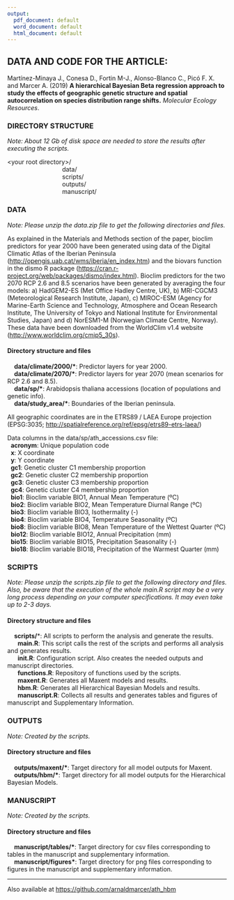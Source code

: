 ```yaml
---
output:
  pdf_document: default
  word_document: default
  html_document: default
---
```

## DATA AND CODE FOR THE ARTICLE:

Martínez-Minaya J., Conesa D., Fortin M-J., Alonso-Blanco C., Picó F. X. and Marcer A. (2019) **A hierarchical Bayesian Beta regression approach to study the effects of geographic genetic structure and spatial autocorrelation on species distribution range shifts.** 
_Molecular Ecology Resources_.


### DIRECTORY STRUCTURE
_Note: About 12 Gb of disk space are needed to store the results after executing the scripts._  

\<your root directory\>/  
&nbsp;&nbsp;&nbsp;&nbsp;&nbsp;&nbsp;&nbsp;&nbsp;&nbsp;&nbsp;&nbsp;&nbsp;&nbsp;&nbsp;&nbsp;&nbsp;&nbsp;&nbsp;&nbsp;&nbsp;&nbsp;&nbsp;&nbsp;&nbsp;&nbsp;&nbsp;&nbsp;&nbsp;&nbsp;&nbsp;&nbsp;&nbsp;data/  
&nbsp;&nbsp;&nbsp;&nbsp;&nbsp;&nbsp;&nbsp;&nbsp;&nbsp;&nbsp;&nbsp;&nbsp;&nbsp;&nbsp;&nbsp;&nbsp;&nbsp;&nbsp;&nbsp;&nbsp;&nbsp;&nbsp;&nbsp;&nbsp;&nbsp;&nbsp;&nbsp;&nbsp;&nbsp;&nbsp;&nbsp;&nbsp;scripts/  
&nbsp;&nbsp;&nbsp;&nbsp;&nbsp;&nbsp;&nbsp;&nbsp;&nbsp;&nbsp;&nbsp;&nbsp;&nbsp;&nbsp;&nbsp;&nbsp;&nbsp;&nbsp;&nbsp;&nbsp;&nbsp;&nbsp;&nbsp;&nbsp;&nbsp;&nbsp;&nbsp;&nbsp;&nbsp;&nbsp;&nbsp;&nbsp;outputs/  
&nbsp;&nbsp;&nbsp;&nbsp;&nbsp;&nbsp;&nbsp;&nbsp;&nbsp;&nbsp;&nbsp;&nbsp;&nbsp;&nbsp;&nbsp;&nbsp;&nbsp;&nbsp;&nbsp;&nbsp;&nbsp;&nbsp;&nbsp;&nbsp;&nbsp;&nbsp;&nbsp;&nbsp;&nbsp;&nbsp;&nbsp;&nbsp;manuscript/  

### DATA 
_Note: Please unzip the data.zip file to get the following directories and files._  

As explained in the Materials and Methods section of the paper, bioclim predictors for year 2000 have been generated using data of the Digital Climatic Atlas of the Iberian Peninsula (http://opengis.uab.cat/wms/iberia/en_index.htm) and the biovars function in the dismo R package (https://cran.r-project.org/web/packages/dismo/index.html). Bioclim predictors for the two 2070 RCP 2.6 and 8.5 scenarios have been generated by averaging the four models: a) HadGEM2-ES (Met Office Hadley Centre, UK), b) MRI-CGCM3 (Meteorological Research Institute, Japan), c) MIROC-ESM (Agency for Marine-Earth Science and Technology, Atmosphere and Ocean Research Institute, The University of Tokyo and National Institute for Environmental Studies, Japan) and d) NorESM1-M (Norwegian Climate Centre, Norway). These data have been downloaded from the WorldClim v1.4 website (http://www.worldclim.org/cmip5_30s).

#### Directory structure and files  
&nbsp;&nbsp;&nbsp;&nbsp;**data/climate/2000/\***: Predictor layers for year 2000.  
&nbsp;&nbsp;&nbsp;&nbsp;**data/climate/2070/\***: Predictor layers for year 2070 (mean scenarios for RCP 2.6 and 8.5).  
&nbsp;&nbsp;&nbsp;&nbsp;**data/sp/\***: Arabidopsis thaliana accessions (location of populations and genetic info).  
&nbsp;&nbsp;&nbsp;&nbsp;**data/study_area/\***: Boundaries of the Iberian peninsula.  

All geographic coordinates are in the ETRS89 / LAEA Europe projection (EPSG:3035; http://spatialreference.org/ref/epsg/etrs89-etrs-laea/)  

Data columns in the data/sp/ath_accessions.csv file:  
&nbsp;&nbsp;**acronym**: Unique population code  
&nbsp;&nbsp;**x**: X coordinate  
&nbsp;&nbsp;**y**: Y coordinate  
&nbsp;&nbsp;**gc1**: Genetic cluster C1 membership proportion  
&nbsp;&nbsp;**gc2**: Genetic cluster C2 membership proportion  
&nbsp;&nbsp;**gc3**: Genetic cluster C3 membership proportion  
&nbsp;&nbsp;**gc4**: Genetic cluster C4 membership proportion  
&nbsp;&nbsp;**bio1**: Bioclim variable BIO1, Annual Mean Temperature (ºC)  
&nbsp;&nbsp;**bio2**: Bioclim variable BIO2, Mean Temperature Diurnal Range (ºC)  
&nbsp;&nbsp;**bio3**: Bioclim variable BIO3, Isothermality (-)    
&nbsp;&nbsp;**bio4**: Bioclim variable BIO4, Temperature Seasonality (ºC)  
&nbsp;&nbsp;**bio8**: Bioclim variable BIO8, Mean Temperature of the Wettest Quarter (ºC)  
&nbsp;&nbsp;**bio12**: Bioclim variable BIO12, Annual Precipitation (mm)  
&nbsp;&nbsp;**bio15**: Bioclim variable BIO15, Precipitation Seasonality (-)  
&nbsp;&nbsp;**bio18**: Bioclim variable BIO18, Precipitation of the Warmest Quarter (mm)  

### SCRIPTS
_Note: Please unzip the scripts.zip file to get the following directory and files. Also, be aware that the execution of the whole main.R script may be a very long process depending on your computer specifications. It may even take up to 2-3 days._  

#### Directory structure and files  
&nbsp;&nbsp;&nbsp;&nbsp;**scripts/***: All scripts to perform the analysis and generate the results.  
&nbsp;&nbsp;&nbsp;&nbsp;&nbsp;&nbsp;**main.R**: This script calls the rest of the scripts and performs all analysis and generates results.  
&nbsp;&nbsp;&nbsp;&nbsp;&nbsp;&nbsp;**init.R**: Configuration script. Also creates the needed outputs and manuscript directories.   
&nbsp;&nbsp;&nbsp;&nbsp;&nbsp;&nbsp;**functions.R**: Repository of functions used by the scripts.  
&nbsp;&nbsp;&nbsp;&nbsp;&nbsp;&nbsp;**maxent.R**: Generates all Maxent models and results.  
&nbsp;&nbsp;&nbsp;&nbsp;&nbsp;&nbsp;**hbm.R**: Generates all Hierarchical Bayesian Models and results.  
&nbsp;&nbsp;&nbsp;&nbsp;&nbsp;&nbsp;**manuscript.R**: Collects all results and generates tables and figures of manuscript and Supplementary Information.  

### OUTPUTS
_Note: Created by the scripts._  

#### Directory structure and files  
&nbsp;&nbsp;&nbsp;&nbsp;**outputs/maxent/\***: Target directory for all model outputs for Maxent.  
&nbsp;&nbsp;&nbsp;&nbsp;**outputs/hbm/\***: Target directory for all model outputs for the Hierarchical Bayesian Models.  


### MANUSCRIPT
_Note: Created by the scripts._  

#### Directory structure and files  
&nbsp;&nbsp;&nbsp;&nbsp;**manuscript/tables/\***: Target directory for csv files corresponding to tables in the manuscript and supplementary information.  
&nbsp;&nbsp;&nbsp;&nbsp;**manuscript/figures\***: Target directory for png files corresponding to figures in the manuscript and supplementary information.  


------    
Also available at https://github.com/arnaldmarcer/ath_hbm

